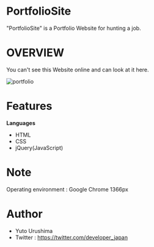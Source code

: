 # PortfolioSite

"PortfolioSite" is a Portfolio Website for hunting a job. 

# OVERVIEW

You can't see this Website online and can look at it here.

![portfolio](https://user-images.githubusercontent.com/56684832/129433821-070d9800-ef3c-404c-adb7-d9f267d6cdfb.png)

# Features

**Languages**
- HTML
- CSS
- jQuery(JavaScript)

# Note

Operating environment : Google Chrome 1366px

# Author

* Yuto Urushima
* Twitter : https://twitter.com/developer_japan
